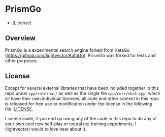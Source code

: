 # PrismGo
* [License]

## Overview

PrismGo is a experimental search engine forked from KataGo (https://github.com/lightvector/KataGo). PrismGo was forked for tests and other purposes. 

## License

Except for several external libraries that have been included together in this repo under `cpp/external/` as well as the single file `cpp/core/sha2.cpp`, which all have their own individual licenses, all code and other content in this repo is released for free use or modification under the license in the following file: [LICENSE](LICENSE).

License aside, if you end up using any of the code in this repo to do any of your own cool new self-play or neural net training experiments, I (lightvector) would to love hear about it.
